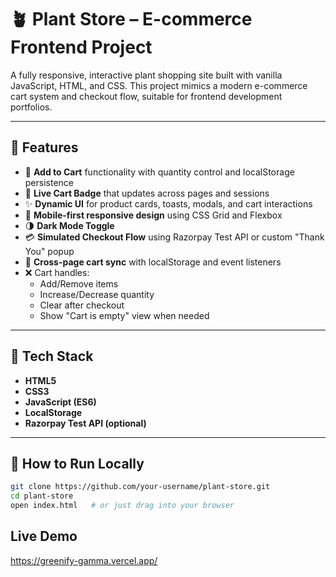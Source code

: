 # 🪴 Plant Store – E-commerce Frontend Project

A fully responsive, interactive plant shopping site built with vanilla JavaScript, HTML, and CSS. This project mimics a modern e-commerce cart system and checkout flow, suitable for frontend development portfolios.

---

## 🌿 Features

- 🛒 **Add to Cart** functionality with quantity control and localStorage persistence
- 🧮 **Live Cart Badge** that updates across pages and sessions
- ✨ **Dynamic UI** for product cards, toasts, modals, and cart interactions
- 📱 **Mobile-first responsive design** using CSS Grid and Flexbox
- 🌗 **Dark Mode Toggle**
- 💳 **Simulated Checkout Flow** using Razorpay Test API or custom "Thank You" popup
- 🔄 **Cross-page cart sync** with localStorage and event listeners
- ❌ Cart handles:
  - Add/Remove items
  - Increase/Decrease quantity
  - Clear after checkout
  - Show "Cart is empty" view when needed

---

## 🧪 Tech Stack

- **HTML5**
- **CSS3**
- **JavaScript (ES6)**
- **LocalStorage**
- **Razorpay Test API (optional)**

---

## 🚀 How to Run Locally

```bash
git clone https://github.com/your-username/plant-store.git
cd plant-store
open index.html   # or just drag into your browser
```
## Live Demo

https://greenify-gamma.vercel.app/
